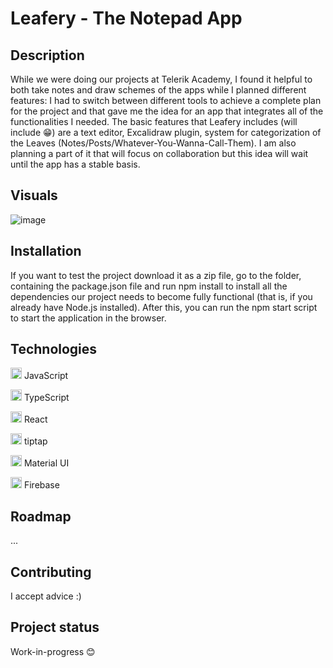 # Leafery - The Notepad App

## Description
While we were doing our projects at Telerik Academy, I found it helpful to both take notes and draw schemes of the apps while I planned different features: I had to switch between different tools to achieve a complete plan for the project and that gave me the idea for an app that integrates all of the functionalities I needed. The basic features that Leafery includes (will include 😁) are a text editor, Excalidraw plugin, system for categorization of the Leaves (Notes/Posts/Whatever-You-Wanna-Call-Them).
I am also planning a part of it that will focus on collaboration but this idea will wait until the app has a stable basis. 

## Visuals
![image](https://user-images.githubusercontent.com/102468520/194756636-a64ff9ac-2642-460f-9040-e2ea88030d51.png)



## Installation
If you want to test the project download it as a zip file, go to the folder, containing the package.json file and run npm install to install all the dependencies our project needs to become fully functional (that is, if you already have Node.js installed).
After this, you can run the npm start script to start the application in the browser.

## Technologies
<img src="https://cdn-icons-png.flaticon.com/512/5968/5968292.png" width="18px">  JavaScript

<img src="https://www.svgrepo.com/show/303600/typescript-logo.svg" width="18px">  TypeScript

<img src="https://icon-library.com/images/react-icon/react-icon-29.jpg" width="18px">  React 

<img src="https://pbs.twimg.com/profile_images/1357340221377974275/dza_FwlU_400x400.jpg" width="18px">   tiptap 

<img src="https://mui.com/static/logo.png" width="18px">  Material UI 

<img src="https://www.gstatic.com/devrel-devsite/prod/v6bd99c7d8fa6220aea6020b29137b212e2eacdba13242535487f52ab3557b0cb/firebase/images/touchicon-180.png" width="18px">  Firebase


## Roadmap
...

## Contributing
I accept advice :)

## Project status
Work-in-progress 😊
